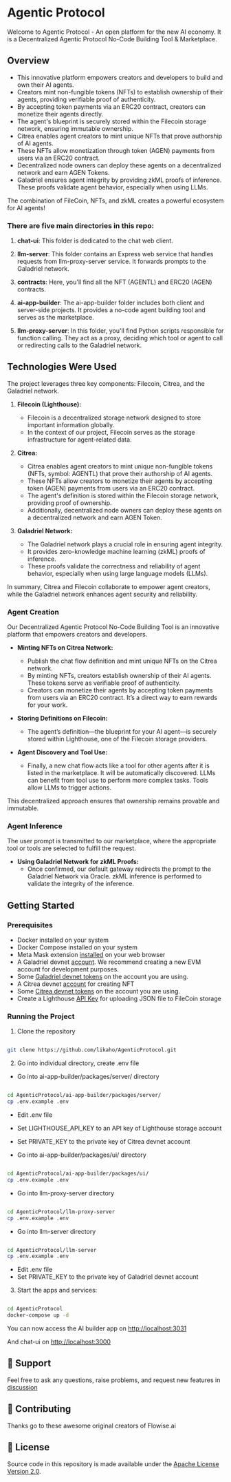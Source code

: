 
<!-- markdownlint-disable MD030 -->

  
  


# Agentic Protocol 
Welcome to Agentic Protocol - An open platform for the new AI economy.  It is a Decentralized Agentic Protocol No-Code Building Tool & Marketplace.

## Overview

- This innovative platform empowers creators and developers to build and own their AI agents.
- Creators mint non-fungible tokens (NFTs) to establish ownership of their agents, providing verifiable proof of authenticity.
- By accepting token payments via an ERC20 contract, creators can monetize their agents directly.
- The agent's blueprint is securely stored within the Filecoin storage network, ensuring immutable ownership.
- Citrea enables agent creators to mint unique NFTs that prove authorship of AI agents.
- These NFTs allow monetization through token (AGEN) payments from users via an ERC20 contract.
- Decentralized node owners can deploy these agents on a decentralized network and earn AGEN Tokens.
- Galadriel ensures agent integrity by providing zkML proofs of inference. These proofs validate agent behavior, especially when using LLMs.

The combination of FileCoin, NFTs, and zkML creates a powerful ecosystem for AI agents!


  

### There are five main directories in this repo:

  

1.  **chat-ui**: This folder is dedicated to the chat web client.

2.  **llm-server**: This folder contains an Express web service that handles requests from llm-proxy-server service. It forwards prompts to the Galadriel network.

3.  **contracts**: Here, you'll find all the NFT (AGENTL) and ERC20 (AGEN) contracts.

4.  **ai-app-builder**: The ai-app-builder folder includes both client and server-side projects. It provides a no-code agent building tool and serves as the marketplace.

5.  **llm-proxy-server**: In this folder, you'll find Python scripts responsible for function calling. They act as a proxy, deciding which tool or agent to call or redirecting calls to the Galadriel network.

  
  

## Technologies Were Used

The project leverages three key components: Filecoin, Citrea, and the Galadriel network.

1. **Filecoin (Lighthouse):**
   - Filecoin is a decentralized storage network designed to store important information globally.
   - In the context of our project, Filecoin serves as the storage infrastructure for agent-related data.

2. **Citrea:**
   - Citrea enables agent creators to mint unique non-fungible tokens (NFTs, symbol: AGENTL) that prove their authorship of AI agents.
   - These NFTs allow creators to monetize their agents by accepting token (AGEN) payments from users via an ERC20 contract.
   - The agent's definition is stored within the Filecoin storage network, providing proof of ownership.
   - Additionally, decentralized node owners can deploy these agents on a decentralized network and earn AGEN Token.

3. **Galadriel Network:**
   - The Galadriel network plays a crucial role in ensuring agent integrity.
   - It provides zero-knowledge machine learning (zkML) proofs of inference.
   - These proofs validate the correctness and reliability of agent behavior, especially when using large language models (LLMs).

In summary, Citrea and Filecoin collaborate to empower agent creators, while the Galadriel network enhances agent security and reliability.


### Agent Creation

Our Decentralized Agentic Protocol No-Code Building Tool is an innovative platform that empowers creators and developers.

- **Minting NFTs on Citrea Network:**
  - Publish the chat flow definition and mint unique NFTs on the Citrea network.
  - By minting NFTs, creators establish ownership of their AI agents. These tokens serve as verifiable proof of authenticity.
  - Creators can monetize their agents by accepting token payments from users via an ERC20 contract. It’s a direct way to earn rewards for your work.

- **Storing Definitions on Filecoin:**
  - The agent’s definition—the blueprint for your AI agent—is securely stored within Lighthouse, one of the Filecoin storage providers.

- **Agent Discovery and Tool Use:**
  - Finally, a new chat flow acts like a tool for other agents after it is listed in the marketplace. It will be automatically discovered. LLMs can benefit from tool use to perform more complex tasks. Tools allow LLMs to trigger actions.

This decentralized approach ensures that ownership remains provable and immutable.

### Agent Inference

The user prompt is transmitted to our marketplace, where the appropriate tool or tools are selected to fulfill the request.


- **Using Galadriel Network for zkML Proofs:**
  - Once confirmed, our default gateway redirects the prompt to the Galadriel Network via Oracle. zkML inference is performed to validate the integrity of the inference. 

## Getting Started

### Prerequisites

* Docker installed on your system
* Docker Compose installed on your system
* Meta Mask extension [installed](https://support.metamask.io/getting-started/getting-started-with-metamask/) on your web browser
* A Galadriel devnet [account](https://docs.galadriel.com/setting-up-a-wallet). We recommend creating a new EVM account for development purposes.
* Some [Galadriel devnet tokens](https://docs.galadriel.com/faucet) on the account you are using.
* A Citrea devnet [account](https://docs.citrea.xyz/user-guide/how-to-use-bridge) for creating NFT
* Some [Citrea devnet tokens](https://docs.citrea.xyz/user-guide/how-to-use-bridge) on the account you are using.
* Create a Lighthouse [API Key](https://docs.lighthouse.storage/lighthouse-1/quick-start#create-an-api-key) for uploading JSON file to FileCoin storage

### Running the Project
  

1. Clone the repository
  

```bash

git clone https://github.com/likaho/AgenticProtocol.git

```

  

2. Go into individual directory, create .env file 


- Go into ai-app-builder/packages/server/ directory


```bash

cd AgenticProtocol/ai-app-builder/packages/server/
cp .env.example .env

```


 - Edit .env file
 - Set LIGHTHOUSE_API_KEY to an API key of Lighthouse storage account
 - Set PRIVATE_KEY to the private key of Citrea devnet account 


- Go into ai-app-builder/packages/ui/ directory


```bash

cd AgenticProtocol/ai-app-builder/packages/ui/
cp .env.example .env

```


- Go into llm-proxy-server directory


```bash

cd AgenticProtocol/llm-proxy-server
cp .env.example .env

```

- Go into llm-server directory

```bash

cd AgenticProtocol/llm-server
cp .env.example .env

```

 - Edit .env file
 - Set PRIVATE_KEY to the private key of Galadriel devnet account 


  

3. Start the apps and services:

  

```bash

cd AgenticProtocol
docker-compose up -d

```

  

You can now access the AI builder app on [http://localhost:3031](http://localhost:3031)


And chat-ui on [http://localhost:3000](http://localhost:3000)

  
  
  

## 🙋 Support

  

Feel free to ask any questions, raise problems, and request new features in [discussion](https://github.com/likaho/agenticprotocol/discussions)

  

## 🙌 Contributing

  

Thanks go to these awesome original creators of Flowise.ai

  

## 📄 License

  

Source code in this repository is made available under the [Apache License Version 2.0](LICENSE.md).